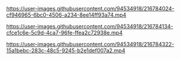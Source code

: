 


https://user-images.githubusercontent.com/94534918/216784024-cf946965-6bc0-4506-a234-8ee14ff93a74.mp4



https://user-images.githubusercontent.com/94534918/216784134-cfce1c6e-5c9d-4ca7-96fe-ffea2c72938e.mp4







https://user-images.githubusercontent.com/94534918/216784322-15a1bebc-283c-48c5-9245-b2e1def007a2.mp4

